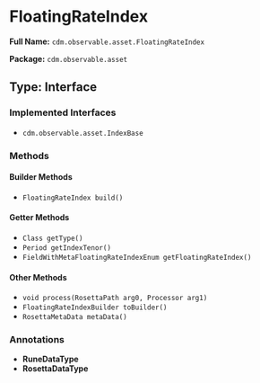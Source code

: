 # FloatingRateIndex

**Full Name:** `cdm.observable.asset.FloatingRateIndex`

**Package:** `cdm.observable.asset`

## Type: Interface

### Implemented Interfaces

- `cdm.observable.asset.IndexBase`

### Methods

#### Builder Methods

- `FloatingRateIndex build()`

#### Getter Methods

- `Class getType()`
- `Period getIndexTenor()`
- `FieldWithMetaFloatingRateIndexEnum getFloatingRateIndex()`

#### Other Methods

- `void process(RosettaPath arg0, Processor arg1)`
- `FloatingRateIndexBuilder toBuilder()`
- `RosettaMetaData metaData()`

### Annotations

- **RuneDataType**
- **RosettaDataType**

